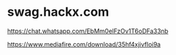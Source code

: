 # swag.hackx.com
https://chat.whatsapp.com/EbMm0elFzOv1T6oDFa33nb

https://www.mediafire.com/download/35hf4xjivfloi9a
